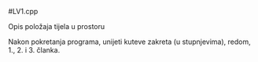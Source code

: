 #LV1.cpp

Opis položaja tijela u prostoru

Nakon pokretanja programa, unijeti kuteve zakreta (u stupnjevima), redom, 1., 2. i 3. članka. 
